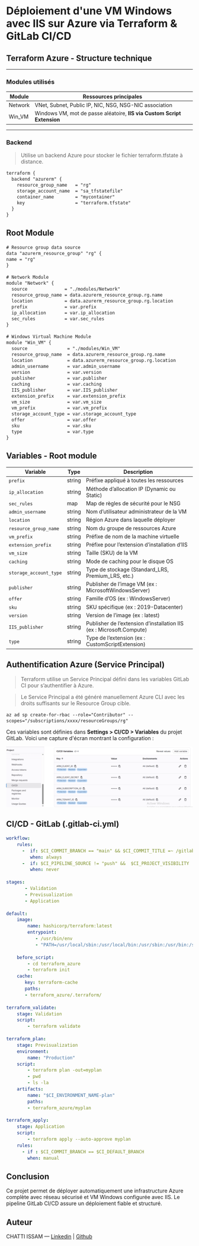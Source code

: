 # Déploiement d'une VM Windows avec IIS sur Azure via Terraform & GitLab CI/CD

## Terraform Azure - Structure technique

---

### Modules utilisés

| Module   | Ressources principales                                                                 |
|----------|------------------------------------------------------------------------------------------|
| Network  | VNet, Subnet, Public IP, NIC, NSG, NSG-NIC association                                  |
| Win_VM   | Windows VM, mot de passe aléatoire, **IIS via Custom Script Extension**                 |

---

### Backend

> Utilise un backend Azure pour stocker le fichier terraform.tfstate à distance.

```hcl
terraform {
  backend "azurerm" {
    resource_group_name   = "rg"
    storage_account_name  = "sa_tfstatefile"
    container_name        = "mycontainer"
    key                   = "terraform.tfstate"
  }
}
```
## Root Module

```hcl
# Resource group data source
data "azurerm_resource_group" "rg" {
name = "rg"
}

# Network Module
module "Network" {
  source              = "./modules/Network"
  resource_group_name = data.azurerm_resource_group.rg.name
  location            = data.azurerm_resource_group.rg.location
  prefix              = var.prefix
  ip_allocation       = var.ip_allocation
  sec_rules           = var.sec_rules
}

# Windows Virtual Machine Module
module "Win_VM" {
  source               = "./modules/Win_VM"
  resource_group_name  = data.azurerm_resource_group.rg.name
  location             = data.azurerm_resource_group.rg.location
  admin_username       = var.admin_username
  version              = var.version
  publisher            = var.publisher
  caching              = var.caching
  IIS_publisher        = var.IIS_publisher
  extension_prefix     = var.extension_prefix
  vm_size              = var.vm_size
  vm_prefix            = var.vm_prefix
  storage_account_type = var.storage_account_type
  offer                = var.offer
  sku                  = var.sku
  type                 = var.type
}
```

## Variables - Root module

| **Variable**           | **Type** | **Description**                                                      |
| ---------------------- | -------- | -------------------------------------------------------------------- |
| `prefix`               | string   | Préfixe appliqué à toutes les ressources                             |
| `ip_allocation`        | string   | Méthode d’allocation IP (Dynamic ou Static)                          |
| `sec_rules`            | map      | Map de règles de sécurité pour le NSG                                |
| `admin_username`       | string   | Nom d’utilisateur administrateur de la VM                            |
| `location`             | string   | Région Azure dans laquelle déployer                                  |
| `resource_group_name`  | string   | Nom du groupe de ressources Azure                                    |
| `vm_prefix`            | string   | Préfixe de nom de la machine virtuelle                               |
| `extension_prefix`     | string   | Préfixe pour l’extension d’installation d’IIS                        |
| `vm_size`              | string   | Taille (SKU) de la VM                                                |
| `caching`              | string   | Mode de caching pour le disque OS                                    |
| `storage_account_type` | string   | Type de stockage (Standard\_LRS, Premium\_LRS, etc.)                 |
| `publisher`            | string   | Publisher de l’image VM (ex : MicrosoftWindowsServer)                |
| `offer`                | string   | Famille d’OS (ex : WindowsServer)                                    |
| `sku`                  | string   | SKU spécifique (ex : 2019-Datacenter)                                |
| `version`              | string   | Version de l’image (ex : latest)                                     |
| `IIS_publisher`        | string   | Publisher de l’extension d’installation IIS (ex : Microsoft.Compute) |
| `type`                 | string   | Type de l’extension (ex : CustomScriptExtension)                     |

## Authentification Azure (Service Principal)
> Terraform utilise un Service Principal défini dans les variables GitLab CI pour s’authentifier à Azure.

> Le Service Principal a été généré manuellement Azure CLI avec les droits suffisants sur le Resource Group cible.
   
    az ad sp create-for-rbac --role="Contributor" --scopes="/subscriptions/xxxx/resourceGroups/rg"

Ces variables sont définies dans **Settings > CI/CD > Variables** du projet GitLab.
Voici une capture d'écran montrant la configuration :

![ARM_secrets](Pictures/tf_azure_authentication.png)


## CI/CD - GitLab (.gitlab-ci.yml)
```yaml
workflow:
    rules:
      -  if: $CI_COMMIT_BRANCH == "main" && $CI_COMMIT_TITLE =~ /gitlab$/
         when: always
      -  if: $CI_PIPELINE_SOURCE != "push" &&  $CI_PROJECT_VISIBILITY != "public"  
         when: never  

stages:
       - Validation
       - Previsualization
       - Application
       
default:
    image: 
        name: hashicorp/terraform:latest
        entrypoint:
           - /usr/bin/env
           - "PATH=/usr/local/sbin:/usr/local/bin:/usr/sbin:/usr/bin:/sbin:/bin"
    
    before_script:
        - cd terraform_azure
        - terraform init 
    cache:
       key: terraform-cache
       paths:
       - terraform_azure/.terraform/

terraform_validate:
    stage: Validation
    script:
        - terraform validate    

terraform_plan:
    stage: Previsualization
    environment: 
        name: "Production"
    script:
        - terraform plan -out=myplan
        - pwd
        - ls -la 
    artifacts:
        name: "$CI_ENVIRONMENT_NAME-plan"
        paths: 
        - terraform_azure/myplan    

terraform_apply:
    stage: Application
    script:
        - terraform apply --auto-approve myplan
    rules:
      - if : $CI_COMMIT_BRANCH == $CI_DEFAULT_BRANCH
        when: manual  
```

## Conclusion

Ce projet permet de déployer automatiquement une infrastructure Azure complète avec réseau sécurisé et VM Windows configurée avec IIS. Le pipeline GitLab CI/CD assure un déploiement fiable et structuré.

## Auteur

CHATTI ISSAM — [Linkedin](https://www.linkedin.com/in/issam-chatti-172838123) | [Github](https://github.com/ISSA-AZTF)